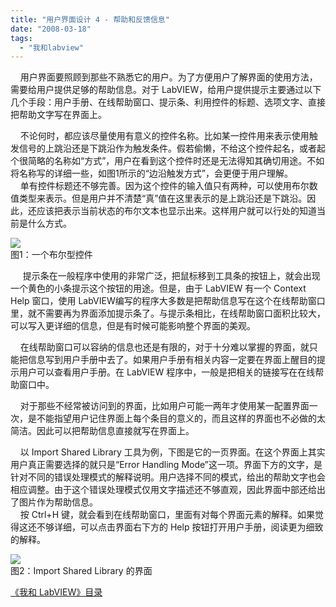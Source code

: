 ```yaml
---
title: "用户界面设计 4 - 帮助和反馈信息"
date: "2008-03-18"
tags: 
  - "我和labview"
---
```


    用户界面要照顾到那些不熟悉它的用户。为了方便用户了解界面的使用方法，需要给用户提供足够的帮助信息。对于 LabVIEW，给用户提供提示主要通过以下几个手段：用户手册、在线帮助窗口、提示条、利用控件的标题、选项文字、直接把帮助文字写在界面上。

    不论何时，都应该尽量使用有意义的控件名称。比如某一控件用来表示使用触发信号的上跳沿还是下跳沿作为触发条件。假若偷懒，不给这个控件起名，或者起个很简略的名称如“方式”，用户在看到这个控件时还是无法得知其确切用途。不如将名称写的详细一些，如图1所示的“边沿触发方式”，会更便于用户理解。  
    单有控件标题还不够完善。因为这个控件的输入值只有两种，可以使用布尔数值类型来表示。但是用户并不清楚“真”值在这里表示的是上跳沿还是下跳沿。因此，还应该把表示当前状态的布尔文本也显示出来。这样用户就可以行处的知道当前是什么方式。

![](http://by2.storage.msn.com/y1pH5Es9Ox64kZKSo-Yw4VP0p8JaP90OUC1lIHhjGZE8BwQ50gQGO0otRG8LIbx6Lc07R7eh33ACr6vpWIMZ2Upj7tPyMeKNxQW?PARTNER=WRITER)  
图1：一个布尔型控件

     提示条在一般程序中使用的非常广泛，把鼠标移到工具条的按钮上，就会出现一个黄色的小条提示这个按钮的用途。但是，由于 LabVIEW 有一个 Context Help 窗口，使用 LabVIEW编写的程序大多数是把帮助信息写在这个在线帮助窗口里，就不需要再为界面添加提示条了。与提示条相比，在线帮助窗口面积比较大，可以写入更详细的信息，但是有时候可能影响整个界面的美观。

    在线帮助窗口可以容纳的信息也还是有限的，对于十分难以掌握的界面，就只能把信息写到用户手册中去了。如果用户手册有相关内容一定要在界面上醒目的提示用户可以查看用户手册。在 LabVIEW 程序中，一般是把相关的链接写在在线帮助窗口中。

    对于那些不经常被访问到的界面，比如用户可能一两年才使用某一配置界面一次，是不能指望用户记住界面上每个条目的意义的，而且这样的界面也不必做的太简洁。因此可以把帮助信息直接就写在界面上。

    以 Import Shared Library 工具为例，下图是它的一页界面。在这个界面上其实用户真正需要选择的就只是“Error Handling Mode”这一项。界面下方的文字，是针对不同的错误处理模式的解释说明。用户选择不同的模式，给出的帮助文字也会相应调整。由于这个错误处理模式仅用文字描述还不够直观，因此界面中部还给出了图片作为帮助信息。  
    按 Ctrl+H 键，就会看到在线帮助窗口，里面有对每个界面元素的解释。如果觉得这还不够详细，可以点击界面右下方的 Help 按钮打开用户手册，阅读更为细致的解释。

![](http://by2.storage.msn.com/y1pH5Es9Ox64kb7XW7gprfJkEJWP3MoUR7AJVCS1mkKVqT8LrZAsCNcxkp3ZvfK13p9nL6sY-3JvciMs6efvHKVhVUo2kepG4-x?PARTNER=WRITER)  
图2：Import Shared Library 的界面

[《我和 LabVIEW》目录](http://ruanqizhen.spaces.live.com/blog/cns!5852D4F797C53FB6!1073.entry)
